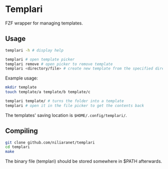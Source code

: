 # Templari
FZF wrapper for managing templates.

## Usage
```bash
templari -h # display help

templari # open template picker
templari remove # open picker to remove template
templari <directory/file> # create new template from the specified directory/file
```

Example usage:
```bash
mkdir template
touch template/a template/b template/c

templari template/ # turns the folder into a template
templari # open it in the file picker to get the contents back
```

The templates' saving location is `$HOME/.config/templari/`.

## Compiling
```bash
git clone github.com/niliaranet/templari
cd templari
make
```

The binary file (templari) should be stored somewhere in $PATH afterwards.
